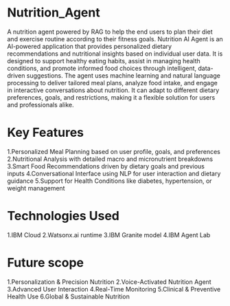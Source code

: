 # Nutrition_Agent
A nutrition agent powered by RAG to help the end users to plan their diet and exercise routine according to their fitness goals.
Nutrition AI Agent is an AI-powered application that provides personalized dietary recommendations and nutritional insights based on individual user data. It is designed to support healthy eating habits, assist in managing health conditions, and promote informed food choices through intelligent, data-driven suggestions.
The agent uses machine learning and natural language processing to deliver tailored meal plans, analyze food intake, and engage in interactive conversations about nutrition. It can adapt to different dietary preferences, goals, and restrictions, making it a flexible solution for users and professionals alike. 

# Key Features
1.Personalized Meal Planning based on user profile, goals, and preferences
2.Nutritional Analysis with detailed macro and micronutrient breakdowns
3.Smart Food Recommendations driven by dietary goals and previous inputs
4.Conversational Interface using NLP for user interaction and dietary guidance
5.Support for Health Conditions like diabetes, hypertension, or weight management

# Technologies Used
1.IBM Cloud
2.Watsonx.ai runtime
3.IBM Granite model
4.IBM Agent Lab

# Future scope
1.Personalization & Precision Nutrition
2.Voice-Activated Nutrition Agent
3.Advanced User Interaction
4.Real-Time Monitoring
5.Clinical & Preventive Health Use
6.Global & Sustainable Nutrition


